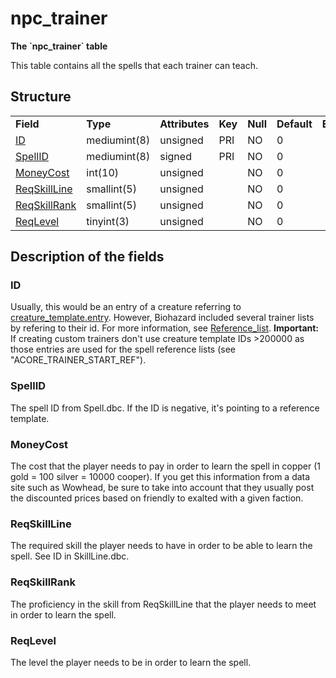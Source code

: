 # npc\_trainer

**The \`npc\_trainer\` table**

This table contains all the spells that each trainer can teach.

## Structure

|                               |              |                |         |          |             |           |             |
|-------------------------------|--------------|----------------|---------|----------|-------------|-----------|-------------|
| **Field**                     | **Type**     | **Attributes** | **Key** | **Null** | **Default** | **Extra** | **Comment** |
| [ID](#id)                     | mediumint(8) | unsigned       | PRI     | NO       | 0           |           |             |
| [SpellID](#spellid)           | mediumint(8) | signed         | PRI     | NO       | 0           |           |             |
| [MoneyCost](#moneycost)       | int(10)      | unsigned       |         | NO       | 0           |           |             |
| [ReqSkillLine](#reqskillline) | smallint(5)  | unsigned       |         | NO       | 0           |           |             |
| [ReqSkillRank](#reqskillrank) | smallint(5)  | unsigned       |         | NO       | 0           |           |             |
| [ReqLevel](#reqlevel)         | tinyint(3)   | unsigned       |         | NO       | 0           |           |             |

## Description of the fields

### ID

Usually, this would be an entry of a creature referring to [creature\_template.entry](creature_template.md#entry). However, Biohazard included several trainer lists by refering to their id. For more information, see [Reference\_list](../../misc/Trainer_reference.md). **Important:** If creating custom trainers don't use creature template IDs >200000 as those entries are used for the spell reference lists (see "ACORE_TRAINER_START_REF").

### SpellID

The spell ID from Spell.dbc. If the ID is negative, it's pointing to a reference template.

### MoneyCost

The cost that the player needs to pay in order to learn the spell in copper (1 gold = 100 silver = 10000 cooper). If you get this information from a data site such as Wowhead, be sure to take into account that they usually post the discounted prices based on friendly to exalted with a given faction.

### ReqSkillLine

The required skill the player needs to have in order to be able to learn the spell. See ID in SkillLine.dbc.

### ReqSkillRank

The proficiency in the skill from ReqSkillLine that the player needs to meet in order to learn the spell.

### ReqLevel

The level the player needs to be in order to learn the spell.
